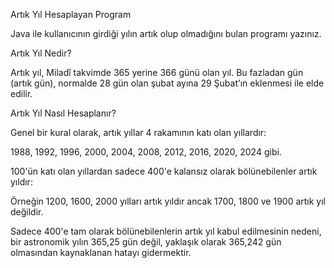 Artık Yıl Hesaplayan Program


Java ile kullanıcının girdiği yılın artık olup olmadığını bulan programı yazınız.



Artık Yıl Nedir?



Artık yıl, Miladî takvimde 365 yerine 366 günü olan yıl. Bu fazladan gün (artık gün), normalde 28 gün olan şubat ayına 29 Şubat’ın eklenmesi ile elde edilir.



Artık Yıl Nasıl Hesaplanır?



Genel bir kural olarak, artık yıllar 4 rakamının katı olan yıllardır:



1988, 1992, 1996, 2000, 2004, 2008, 2012, 2016, 2020, 2024 gibi.


100'ün katı olan yıllardan sadece 400'e kalansız olarak bölünebilenler artık yıldır:



Örneğin 1200, 1600, 2000 yılları artık yıldır ancak 1700, 1800 ve 1900 artık yıl değildir.


Sadece 400'e tam olarak bölünebilenlerin artık yıl kabul edilmesinin nedeni, bir astronomik yılın 365,25 gün değil, yaklaşık olarak 365,242 gün olmasından kaynaklanan hatayı gidermektir.
